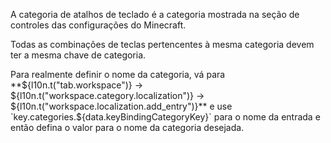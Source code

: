 A categoria de atalhos de teclado é a categoria mostrada na seção de controles das configurações do Minecraft.

Todas as combinações de teclas pertencentes à mesma categoria devem ter a mesma chave de categoria.

Para realmente definir o nome da categoria, vá para **${l10n.t("tab.workspace")} -> ${l10n.t("workspace.category.localization")} -> ${l10n.t("workspace.localization.add_entry")}** e use `key.categories.${data.keyBindingCategoryKey}` para o nome da entrada e então defina o valor para o nome da categoria desejada.
